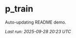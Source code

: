 # p_train

Auto-updating README demo.

<!--START_SECTION:status-->
_Last run: 2025-09-28 20:23 UTC_
<!--END_SECTION:status-->






















































































































































































































































































































































































































































































































































































































































































































































































































































